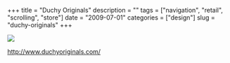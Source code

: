 +++
title = "Duchy Originals"
description = ""
tags = ["navigation", "retail", "scrolling", "store"]
date = "2009-07-01"
categories = ["design"]
slug = "duchy-originals"
+++


 

  <div id="screens-thumbs" class="clearfix">
    <div class="txt-center" id="design-submission"><a href="http://www.duchyoriginals.com/"><img id='bluga-thumbnail-1781' class='bluga-thumbnail large' src='//konigi.com/media/bluga/
wt4a4b8bc2bf209.jpg'/></a></div>  
  </div>   
<p><a href="http://www.duchyoriginals.com/">http://www.duchyoriginals.com/</a></p>




